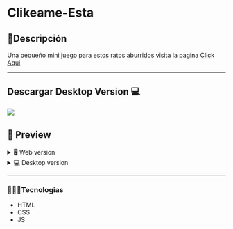# Clikeame-Esta
## 📝Descripción
Una pequeño mini juego para estos ratos aburridos visita la pagina [Click Aqui](https://clikeameesta.netlify.app/ "Click Aqui")

------------

## Descargar Desktop Version 💻

[![](https://img.shields.io/badge/Desk--Version-Descargar-green?style=for-the-badge)](https://github.com/Alane-Tc/Clikeame-EstaDesktop/tags)

## 🎨 Preview
<details>
    <summary>🖥 Web version</summary>

![](https://github.com/Alane-Tc/Clikeame-Esta/blob/master/SS/SS1.PNG?raw=true)

</details>

<details>
    <summary>💻 Desktop version</summary>
    
![](https://github.com/Alane-Tc/Clikeame-Esta/blob/master/SS/SS1.PNG?raw=true)

</details>

</details>

------------


### 👩🏻‍💻Tecnologias
- HTML
- CSS
- JS
